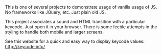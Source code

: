 This is one of several projects to demonstrate usage of vanilla usage of JS. No frameworks like JQuery, etc. Just plain old JS.

This project associates a sound and HTML transition with a particular keycode. Just open it in your browser. There is some feeble attempts in the styling to handle both mobile and larger screens. 

See this website for a quick and easy way to display keycode values: http://keycode.info/
